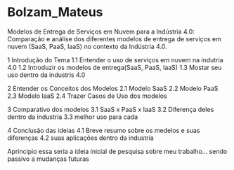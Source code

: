 # Bolzam_Mateus
Modelos de Entrega de Serviços em Nuvem para a Indústria 4.0: Comparação e análise dos diferentes modelos de entrega de serviços em nuvem (SaaS, PaaS, IaaS) no contexto da Indústria 4.0.

1 Introdução do Tema
  1.1 Entender o uso de serviços em nuvem na indutria 4.0
  1.2 Introduzir os modelos de entrega(SaaS, PaaS, IaaS)
  1.3 Mostar seu uso dentro da industris 4.0

2 Entender os Conceitos dos Modelos
  2.1 Modelo SaaS
  2.2 Modelo PaaS
  2.3 Modelo IaaS
  2.4 Trazer Casos de Uso dos modelos

3 Comparativo dos modelos
  3.1 SaaS x PaaS x IaaS
  3.2 Diferença deles dentro da industria
  3.3 melhor uso para cada

4 Conclusão das ideias 
  4.1 Breve resumo sobre os medelos e suas diferenças
  4.2 suas aplicações dentro da industria

Aprincipio essa seria a ideia inicial de pesquisa sobre meu trabalho... sendo passivo a mudanças futuras

